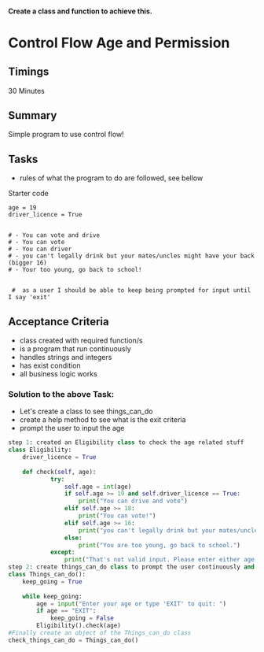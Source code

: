 #### Create a class and function to achieve this.
# Control Flow Age and Permission

## Timings

30 Minutes

## Summary

Simple program to use control flow!

## Tasks

* rules of what the program to do are followed, see bellow

Starter code
```
age = 19
driver_licence = True


# - You can vote and drive
# - You can vote
# - You can driver
# - you can't legally drink but your mates/uncles might have your back (bigger 16)
# - Your too young, go back to school!


 #  as a user I should be able to keep being prompted for input until I say 'exit'

```

## Acceptance Criteria
* class created with required function/s 
* is a program that run continuously
* handles strings and integers
* has exist condition
* all business logic works

### Solution to the above Task:
- Let's create a class to see things_can_do
- create a help method to see what is the exit criteria
- prompt the user to input the age 
```python
step 1: created an Eligibility class to check the age related stuff
class Eligibility:
    driver_licence = True
    
    def check(self, age):
            try:
                self.age = int(age)
                if self.age >= 19 and self.driver_licence == True:
                    print("You can drive and vote")
                elif self.age >= 18:
                    print("You can vote!")
                elif self.age >= 16:
                    print("you can't legally drink but your mates/uncles might have your back")
                else:
                    print("You are too young, go back to school.")
            except:
                print("That's not valid input. Please enter either age as 'int' or 'EXIT'")
step 2: create things_can_do class to prompt the user continuously and check eligibility by importing Eligibility class 
class Things_can_do():
    keep_going = True
    
    while keep_going:
        age = input("Enter your age or type 'EXIT' to quit: ")
        if age == "EXIT":
            keep_going = False
        Eligibility().check(age)
#Finally create an object of the Things_can_do class        
check_things_can_do = Things_can_do()

```